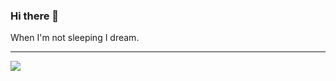 ### Hi there 👋


When I'm not sleeping I dream. 

___

![](https://media.giphy.com/media/4pT1O8bRCWnNm/giphy.gif)

<!--iframe src="" width="480" height="270" frameBorder="0" class="giphy-embed" allowFullScreen></iframe><p><a href="https://giphy.com/gifs/creativity-4pT1O8bRCWnNm">via GIPHY</a></p>

<!--
**DennisGankin/DennisGankin** is a ✨ _special_ ✨ repository because its `README.md` (this file) appears on your GitHub profile.

Here are some ideas to get you started:

- 🔭 I’m currently working on ...
- 🌱 I’m currently learning ...
- 👯 I’m looking to collaborate on ...
- 🤔 I’m looking for help with ...
- 💬 Ask me about ...
- 📫 How to reach me: ...
- 😄 Pronouns: ...
- ⚡ Fun fact: ...
-->
